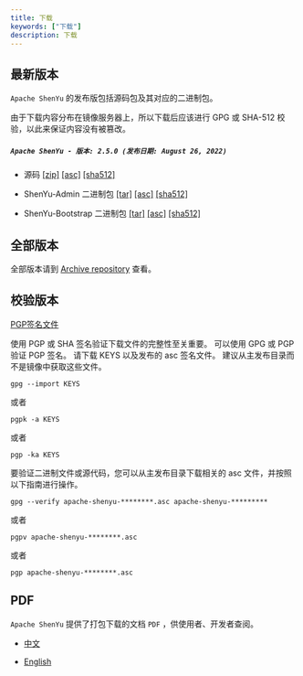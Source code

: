 ```yaml
---
title: 下载
keywords: ["下载"]
description: 下载
---
```


## 最新版本

`Apache ShenYu` 的发布版包括源码包及其对应的二进制包。

由于下载内容分布在镜像服务器上，所以下载后应该进行 GPG 或 SHA-512 校验，以此来保证内容没有被篡改。

##### `Apache ShenYu - 版本: 2.5.0 (发布日期: August 26, 2022)`

- 源码 [[zip]](https://www.apache.org/dyn/closer.lua/shenyu/2.5.0/apache-shenyu-2.5.0-src.zip) [[asc]](https://downloads.apache.org/shenyu/2.5.0/apache-shenyu-2.5.0-src.zip.asc) [[sha512]](https://downloads.apache.org/shenyu/2.5.0/apache-shenyu-2.5.0-src.zip.sha512)

- ShenYu-Admin 二进制包 [[tar]](https://www.apache.org/dyn/closer.lua/shenyu/2.5.0/apache-shenyu-2.5.0-admin-bin.tar.gz) [[asc]](https://downloads.apache.org/shenyu/2.5.0/apache-shenyu-2.5.0-admin-bin.tar.gz.asc) [[sha512]](https://downloads.apache.org/shenyu/2.5.0/apache-shenyu-2.5.0-admin-bin.tar.gz.sha512)

- ShenYu-Bootstrap 二进制包 [[tar]](https://www.apache.org/dyn/closer.lua/shenyu/2.5.0/apache-shenyu-2.5.0-bootstrap-bin.tar.gz) [[asc]](https://downloads.apache.org/shenyu/2.5.0/apache-shenyu-2.5.0-bootstrap-bin.tar.gz.asc) [[sha512]](https://downloads.apache.org/shenyu/2.5.0/apache-shenyu-2.5.0-bootstrap-bin.tar.gz.sha512)

## 全部版本

全部版本请到 [Archive repository](https://archive.apache.org/dist/shenyu/) 查看。

## 校验版本

[PGP签名文件](https://downloads.apache.org/shenyu/KEYS)

使用 PGP 或 SHA 签名验证下载文件的完整性至关重要。
可以使用 GPG 或 PGP 验证 PGP 签名。
请下载 KEYS 以及发布的 asc 签名文件。
建议从主发布目录而不是镜像中获取这些文件。

```shell
gpg --import KEYS
```

或者

```shell
pgpk -a KEYS
```

或者

```shell
pgp -ka KEYS
```

要验证二进制文件或源代码，您可以从主发布目录下载相关的 asc 文件，并按照以下指南进行操作。

```shell
gpg --verify apache-shenyu-********.asc apache-shenyu-*********
```

或者

```shell
pgpv apache-shenyu-********.asc
```

或者

```shell
pgp apache-shenyu-********.asc
```

## PDF

`Apache ShenYu` 提供了打包下载的文档 `PDF` ，供使用者、开发者查阅。

* [中文](https://shenyu.apache.org/pdf/apache_shenyu_docs_zh.pdf)

* [English](https://shenyu.apache.org/pdf/apache_shenyu_docs_en.pdf)
